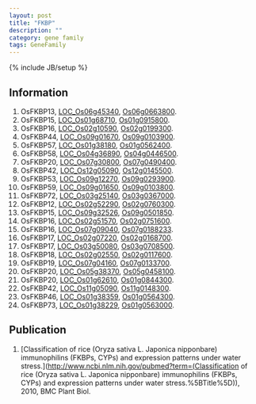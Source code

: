 ```yaml
---
layout: post
title: "FKBP"
description: ""
category: gene family
tags: GeneFamily
---
```

{% include JB/setup %}

## Information
1. OsFKBP13, [LOC_Os06g45340](http://rice.plantbiology.msu.edu/cgi-bin/ORF_infopage.cgi?orf=LOC_Os06g45340), [Os06g0663800](http://rapdb.dna.affrc.go.jp/viewer/gbrowse_details/irgsp1?name=Os06g0663800).
2. OsFKBP15, [LOC_Os01g68710](http://rice.plantbiology.msu.edu/cgi-bin/ORF_infopage.cgi?orf=LOC_Os01g68710), [Os01g0915800](http://rapdb.dna.affrc.go.jp/viewer/gbrowse_details/irgsp1?name=Os01g0915800).
3. OsFKBP16, [LOC_Os02g10590](http://rice.plantbiology.msu.edu/cgi-bin/ORF_infopage.cgi?orf=LOC_Os02g10590), [Os02g0199300](http://rapdb.dna.affrc.go.jp/viewer/gbrowse_details/irgsp1?name=Os02g0199300).
4. OsFKBP44, [LOC_Os09g01670](http://rice.plantbiology.msu.edu/cgi-bin/ORF_infopage.cgi?orf=LOC_Os09g01670), [Os09g0103900](http://rapdb.dna.affrc.go.jp/viewer/gbrowse_details/irgsp1?name=Os09g0103900).
5. OsFKBP57, [LOC_Os01g38180](http://rice.plantbiology.msu.edu/cgi-bin/ORF_infopage.cgi?orf=LOC_Os01g38180), [Os01g0562400](http://rapdb.dna.affrc.go.jp/viewer/gbrowse_details/irgsp1?name=Os01g0562400).
6. OsFKBP58, [LOC_Os04g36890](http://rice.plantbiology.msu.edu/cgi-bin/ORF_infopage.cgi?orf=LOC_Os04g36890), [Os04g0446500](http://rapdb.dna.affrc.go.jp/viewer/gbrowse_details/irgsp1?name=Os04g0446500).
7. OsFKBP20, [LOC_Os07g30800](http://rice.plantbiology.msu.edu/cgi-bin/ORF_infopage.cgi?orf=LOC_Os07g30800), [Os07g0490400](http://rapdb.dna.affrc.go.jp/viewer/gbrowse_details/irgsp1?name=Os07g0490400).
8. OsFKBP42, [LOC_Os12g05090](http://rice.plantbiology.msu.edu/cgi-bin/ORF_infopage.cgi?orf=LOC_Os12g05090), [Os12g0145500](http://rapdb.dna.affrc.go.jp/viewer/gbrowse_details/irgsp1?name=Os12g0145500).
9. OsFKBP53, [LOC_Os09g12270](http://rice.plantbiology.msu.edu/cgi-bin/ORF_infopage.cgi?orf=LOC_Os09g12270), [Os09g0293900](http://rapdb.dna.affrc.go.jp/viewer/gbrowse_details/irgsp1?name=Os09g0293900).
10. OsFKBP59, [LOC_Os09g01650](http://rice.plantbiology.msu.edu/cgi-bin/ORF_infopage.cgi?orf=LOC_Os09g01650), [Os09g0103800](http://rapdb.dna.affrc.go.jp/viewer/gbrowse_details/irgsp1?name=Os09g0103800).
11. OsFKBP72, [LOC_Os03g25140](http://rice.plantbiology.msu.edu/cgi-bin/ORF_infopage.cgi?orf=LOC_Os03g25140), [Os03g0367000](http://rapdb.dna.affrc.go.jp/viewer/gbrowse_details/irgsp1?name=Os03g0367000).
12. OsFKBP12, [LOC_Os02g52290](http://rice.plantbiology.msu.edu/cgi-bin/ORF_infopage.cgi?orf=LOC_Os02g52290), [Os02g0760300](http://rapdb.dna.affrc.go.jp/viewer/gbrowse_details/irgsp1?name=Os02g0760300).
13. OsFKBP15, [LOC_Os09g32526](http://rice.plantbiology.msu.edu/cgi-bin/ORF_infopage.cgi?orf=LOC_Os09g32526), [Os09g0501850](http://rapdb.dna.affrc.go.jp/viewer/gbrowse_details/irgsp1?name=Os09g0501850).
14. OsFKBP16, [LOC_Os02g51570](http://rice.plantbiology.msu.edu/cgi-bin/ORF_infopage.cgi?orf=LOC_Os02g51570), [Os02g0751600](http://rapdb.dna.affrc.go.jp/viewer/gbrowse_details/irgsp1?name=Os02g0751600).
15. OsFKBP16, [LOC_Os07g09040](http://rice.plantbiology.msu.edu/cgi-bin/ORF_infopage.cgi?orf=LOC_Os07g09040), [Os07g0188233](http://rapdb.dna.affrc.go.jp/viewer/gbrowse_details/irgsp1?name=Os07g0188233).
16. OsFKBP17, [LOC_Os02g07220](http://rice.plantbiology.msu.edu/cgi-bin/ORF_infopage.cgi?orf=LOC_Os02g07220), [Os02g0168700](http://rapdb.dna.affrc.go.jp/viewer/gbrowse_details/irgsp1?name=Os02g0168700).
17. OsFKBP17, [LOC_Os03g50080](http://rice.plantbiology.msu.edu/cgi-bin/ORF_infopage.cgi?orf=LOC_Os03g50080), [Os03g0708500](http://rapdb.dna.affrc.go.jp/viewer/gbrowse_details/irgsp1?name=Os03g0708500).
18. OsFKBP18, [LOC_Os02g02550](http://rice.plantbiology.msu.edu/cgi-bin/ORF_infopage.cgi?orf=LOC_Os02g02550), [Os02g0117600](http://rapdb.dna.affrc.go.jp/viewer/gbrowse_details/irgsp1?name=Os02g0117600).
19. OsFKBP19, [LOC_Os07g04160](http://rice.plantbiology.msu.edu/cgi-bin/ORF_infopage.cgi?orf=LOC_Os07g04160), [Os07g0133700](http://rapdb.dna.affrc.go.jp/viewer/gbrowse_details/irgsp1?name=Os07g0133700).
20. OsFKBP20, [LOC_Os05g38370](http://rice.plantbiology.msu.edu/cgi-bin/ORF_infopage.cgi?orf=LOC_Os05g38370), [Os05g0458100](http://rapdb.dna.affrc.go.jp/viewer/gbrowse_details/irgsp1?name=Os05g0458100).
21. OsFKBP20, [LOC_Os01g62610](http://rice.plantbiology.msu.edu/cgi-bin/ORF_infopage.cgi?orf=LOC_Os01g62610), [Os01g0844300](http://rapdb.dna.affrc.go.jp/viewer/gbrowse_details/irgsp1?name=Os01g0844300).
22. OsFKBP42, [LOC_Os11g05090](http://rice.plantbiology.msu.edu/cgi-bin/ORF_infopage.cgi?orf=LOC_Os11g05090), [Os11g0148300](http://rapdb.dna.affrc.go.jp/viewer/gbrowse_details/irgsp1?name=Os11g0148300).
23. OsFKBP46, [LOC_Os01g38359](http://rice.plantbiology.msu.edu/cgi-bin/ORF_infopage.cgi?orf=LOC_Os01g38359), [Os01g0564300](http://rapdb.dna.affrc.go.jp/viewer/gbrowse_details/irgsp1?name=Os01g0564300).
24. OsFKBP73, [LOC_Os01g38229](http://rice.plantbiology.msu.edu/cgi-bin/ORF_infopage.cgi?orf=LOC_Os01g38229), [Os01g0563000](http://rapdb.dna.affrc.go.jp/viewer/gbrowse_details/irgsp1?name=Os01g0563000).

## Publication
1. [Classification of rice (Oryza sativa L. Japonica nipponbare) immunophilins (FKBPs, CYPs) and expression patterns under water stress.](http://www.ncbi.nlm.nih.gov/pubmed?term=(Classification of rice (Oryza sativa L. Japonica nipponbare) immunophilins (FKBPs, CYPs) and expression patterns under water stress.%5BTitle%5D)), 2010, BMC Plant Biol.


